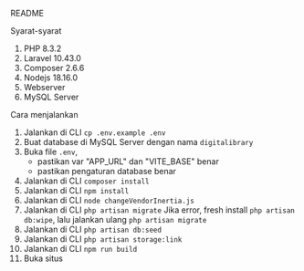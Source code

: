 README

Syarat-syarat
1. PHP 8.3.2
2. Laravel 10.43.0
3. Composer 2.6.6
4. Nodejs 18.16.0
5. Webserver
6. MySQL Server

Cara menjalankan
1. Jalankan di CLI `cp .env.example .env`
2. Buat database di MySQL Server dengan nama `digitalibrary`
3. Buka file `.env`, 
    - pastikan var "APP_URL" dan "VITE_BASE" benar
    - pastikan pengaturan database benar
4. Jalankan di CLI `composer install`
5. Jalankan di CLI `npm install`
6. Jalankan di CLI `node changeVendorInertia.js`
7. Jalankan di CLI `php artisan migrate`
    Jika error, fresh install `php artisan db:wipe`, lalu jalankan ulang `php artisan migrate`
8. Jalankan di CLI `php artisan db:seed`
9. Jalankan di CLI `php artisan storage:link`
10. Jalankan di CLI `npm run build`
11. Buka situs